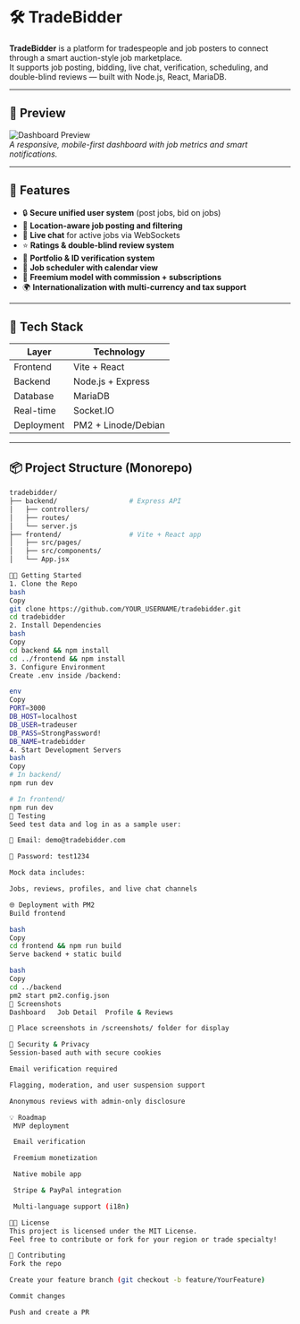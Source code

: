 # 🛠️ TradeBidder

**TradeBidder** is a platform for tradespeople and job posters to connect through a smart auction-style job marketplace.  
It supports job posting, bidding, live chat, verification, scheduling, and double-blind reviews — built with Node.js, React, MariaDB.

---

## 📸 Preview

![Dashboard Preview](screenshots/dashboard.png)  
_A responsive, mobile-first dashboard with job metrics and smart notifications._

---

## 🚀 Features

- 🔒 **Secure unified user system** (post jobs, bid on jobs)
- 📍 **Location-aware job posting and filtering**
- 💬 **Live chat** for active jobs via WebSockets
- ⭐ **Ratings & double-blind review system**
- 🧾 **Portfolio & ID verification system**
- 📅 **Job scheduler with calendar view**
- 🧮 **Freemium model with commission + subscriptions**
- 🌍 **Internationalization with multi-currency and tax support**

---

## 🧰 Tech Stack

| Layer       | Technology                      |
|-------------|----------------------------------|
| Frontend    | Vite + React                    |
| Backend     | Node.js + Express               |
| Database    | MariaDB                         |
| Real-time   | Socket.IO                       |
| Deployment  | PM2 + Linode/Debian             |

---

## 📦 Project Structure (Monorepo)

```bash
tradebidder/
├── backend/                  # Express API
│   ├── controllers/
│   ├── routes/
│   └── server.js
├── frontend/                 # Vite + React app
│   ├── src/pages/
│   ├── src/components/
│   └── App.jsx

🧑‍💻 Getting Started
1. Clone the Repo
bash
Copy
git clone https://github.com/YOUR_USERNAME/tradebidder.git
cd tradebidder
2. Install Dependencies
bash
Copy
cd backend && npm install
cd ../frontend && npm install
3. Configure Environment
Create .env inside /backend:

env
Copy
PORT=3000
DB_HOST=localhost
DB_USER=tradeuser
DB_PASS=StrongPassword!
DB_NAME=tradebidder
4. Start Development Servers
bash
Copy
# In backend/
npm run dev

# In frontend/
npm run dev
🧪 Testing
Seed test data and log in as a sample user:

📩 Email: demo@tradebidder.com

🔑 Password: test1234

Mock data includes:

Jobs, reviews, profiles, and live chat channels

🌐 Deployment with PM2
Build frontend

bash
Copy
cd frontend && npm run build
Serve backend + static build

bash
Copy
cd ../backend
pm2 start pm2.config.json
📂 Screenshots
Dashboard	Job Detail	Profile & Reviews

📁 Place screenshots in /screenshots/ folder for display

🔐 Security & Privacy
Session-based auth with secure cookies

Email verification required

Flagging, moderation, and user suspension support

Anonymous reviews with admin-only disclosure

💡 Roadmap
 MVP deployment

 Email verification

 Freemium monetization

 Native mobile app

 Stripe & PayPal integration

 Multi-language support (i18n)

🧑‍🏫 License
This project is licensed under the MIT License.
Feel free to contribute or fork for your region or trade specialty!

🤝 Contributing
Fork the repo

Create your feature branch (git checkout -b feature/YourFeature)

Commit changes

Push and create a PR
